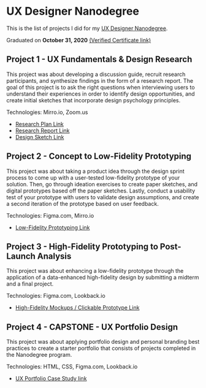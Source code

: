 # UX Designer Nanodegree

This is the list of projects I did for my [UX Designer Nanodegree](https://www.udacity.com/course/ux-designer-nanodegree--nd578).

Graduated on **October 31, 2020** [(Verified Certificate link)](https://graduation.udacity.com/confirm/KDMKA63E)

## Project 1 - UX Fundamentals & Design Research

This project was about developing a discussion guide, recruit research participants, and synthesize findings in the form of a research report.
The goal of this project is to ask the right questions when interviewing users to understand their experiences in order to identify design opportunities, 
and create initial sketches that incorporate design psychology principles.

Technologies: Mirro.io, Zoom.us

- [Research Plan Link](https://docs.google.com/document/d/e/2PACX-1vQs0QI7itCh13_Wj-T_dqdc0WfBy56qK2JdvEaCWk0Ux0cu49HSfXGjfauj9C0ZzkiKfpOw-1p4WHZz/pub)
- [Research Report Link](https://docs.google.com/presentation/d/e/2PACX-1vRGrJO0gjic32pykbADt86yJ5ROVr-ozUte42rrCX_Ko6lb366th60Bw1wzMD4867J7TkEio2OUUGR0/pub?start=false&loop=false&delayms=3000)
- [Design Sketch Link](https://docs.google.com/document/d/1JNOfkRUamEA-pQeLEp-UseKCOxSnR5QbrQXX73MQNTc)

## Project 2 - Concept to Low-Fidelity Prototyping

This project was about taking a product idea through the design sprint process to come up with a user-tested low-fidelity prototype of your solution.
Then, go through ideation exercises to create paper sketches, and digital prototypes based off the paper sketches. 
Lastly, conduct a usability test of your prototype with users to validate design assumptions, 
and create a second iteration of the prototype based on user feedback.

Technologies: Figma.com, Mirro.io

- [Low-Fidelity Prototyping Link](https://miro.com/app/board/o9J_ki2oxUg=/)

## Project 3 - High-Fidelity Prototyping to Post-Launch Analysis

This project was about enhancing a low-fidelity prototype through the application of a data-enhanced high-fidelity design by submitting a midterm and a final project.

Technologies: Figma.com, Lookback.io

- [High-Fidelity Mockups / Clickable Prototype Link](https://www.figma.com/file/ra2dCS1AMkwme4jduOjboH/Final-all-app?node-id=0%3A1)

## Project 4 - CAPSTONE - UX Portfolio Design

This project was about applying portfolio design and personal branding best practices to create a starter portfolio that consists of projects completed in the Nanodegree program.

Technologies: HTML, CSS, Figma.com, Lookback.io

- [UX Portfolio Case Study link](https://www.dropbox.com/s/x42nbq9xrtywy9w/Building%20a%20Starter%20Portfolio.pdf)
